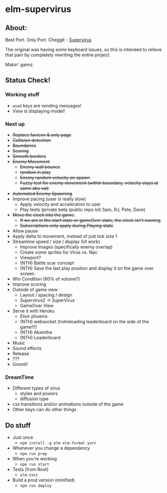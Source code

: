# elm-supervirus

## About:

Best Port. Only Port.
Cheggit - [Supervirus](http://samgqroberts.com/sylverstudios/games/supervirus/)


The original was having some keyboard issues, so this is intended to relieve that pain by completely rewriting the entire project.

Makin' gaimz.

## Status Check!

### Working stuff
 * `wsad` keys are sending messages!
 * View is displaying model!


### Next up
 * ~~Replace favicon & only page~~
 * ~~Collision detection~~
 * ~~Boundaries~~
 * ~~Scoring~~
 * ~~Smooth borders~~
 * ~~Enemy Movement~~
   * ~~Enemy wall bounce~~
   * ~~random in play~~
   * ~~Enemy random velocity on spawn~~
   * ~~Fuzzy test for enemy movement (within boundary, velocity stays at same abs val)~~
 * ~~Automated Enemy Spawning~~
 * Improve pacing (user is really slow)
   * Apply velocity and acceleration to user
   * Play tests (private beta (public repo lol) Sam, RJ, Pete, Dave)
 * ~~Move the clock into the game.~~
   * ~~If we are in the start state or gameOver state, the clock isn't running~~
   * ~~Subscriptions only apply during Playing state~~
 * Allow pause
 * Apply delta to movement, instead of just tick size 1
 * Streamline speed / size / display (UI work)
   * Improve Images (specifically enemy overlap)
   * Create some sprites for Virus vs. Npc
   * Viewport?
   * (NTH) Battle scar concept
   * (NTH) Save the last play position and display it on the game over screen.
 * Win Condition (80% of volume?)
 * Improve scoring
 * Outside of game view
   * Layout / spacing / design
   * Supervirus2 -> 2uperVirus
   * GameOver View
 * Serve it with Heroku
   * Elixir phoenix
   * (NTH) websocket (hotreloading leaderboard on the side of the game!!!)
   * (NTH) Absinthe
   * (NTH) Leaderboard
 * Music
 * Sound effects
 * Release
 * ???
 * Gromit!


### DreamTime

* Different types of virus
  * styles and powers
  * diffusion type
* css transitions and/or animations outside of the game
* Other keys can do other things

## Do stuff

* Just once
  * `npm install -g elm elm-format yarn`
* Whenever you change a dependency
  * `npm run prep`
* When you're working
  * `npm run start`
* Tests (from Root)
  * `elm-test`
* Build a prod version (minified)
  * `npm run deploy`

